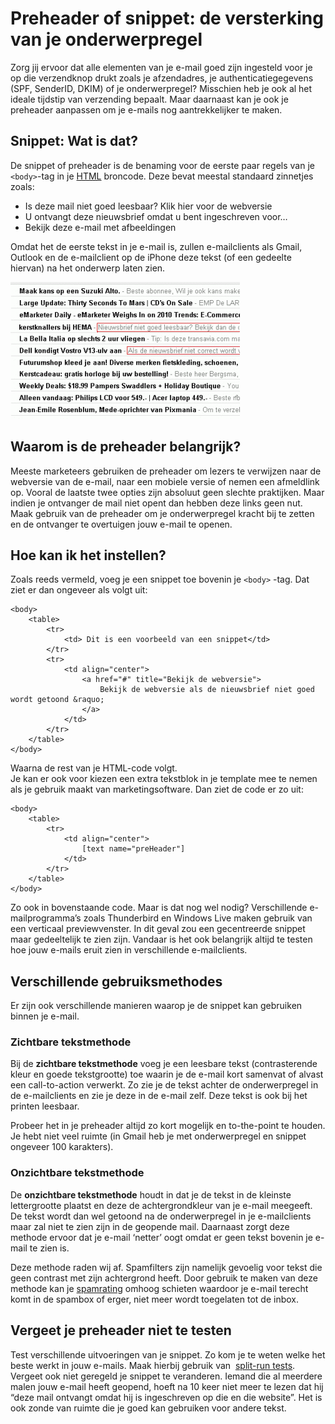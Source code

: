 # Preheader of snippet: de versterking van je onderwerpregel

Zorg jij ervoor dat alle elementen van je e-mail goed zijn ingesteld
voor je op die verzendknop drukt zoals je afzendadres, je
authenticatiegegevens (SPF, SenderID, DKIM) of je onderwerpregel?
Misschien heb je ook al het ideale tijdstip van verzending bepaalt. Maar
daarnaast kan je ook je preheader aanpassen om je e-mails nog
aantrekkelijker te maken.

Snippet: Wat is dat?
--------------------

De snippet of preheader is de benaming voor de eerste paar regels van je
`<body>`-tag in
je [HTML](./html-newsletter-design-some-important-guidelines.md "HTML Broncode") broncode.
Deze bevat meestal standaard zinnetjes zoals:

-   Is deze mail niet goed leesbaar? Klik hier voor de webversie
-   U ontvangt deze nieuwsbrief omdat u bent ingeschreven voor…
-   Bekijk deze e-mail met afbeeldingen

Omdat het de eerste tekst in je e-mail is, zullen e-mailclients als
Gmail, Outlook en de e-mailclient op de iPhone deze tekst (of een
gedeelte hiervan) na het onderwerp laten zien.

![pre header in Gmail](../images/gmail_preheaders.gif)

Waarom is de preheader belangrijk?
----------------------------------

Meeste marketeers gebruiken de preheader om lezers te verwijzen naar de
webversie van de e-mail, naar een mobiele versie of nemen een afmeldlink
op. Vooral de laatste twee opties zijn absoluut geen slechte praktijken.
Maar indien je ontvanger de mail niet opent dan hebben deze links geen
nut. Maak gebruik van de preheader om je onderwerpregel kracht bij te
zetten en de ontvanger te overtuigen jouw e-mail te openen.

Hoe kan ik het instellen?
-------------------------

Zoals reeds vermeld, voeg je een snippet toe bovenin je `<body>` -tag.
Dat ziet er dan ongeveer als volgt uit:

    <body>
        <table>
            <tr>
                <td> Dit is een voorbeeld van een snippet</td>
            </tr>
            <tr>
                <td align="center">
                    <a href="#" title="Bekijk de webversie">
                        Bekijk de webversie als de nieuwsbrief niet goed wordt getoond &raquo;
                    </a>
                </td>
            </tr>
        </table>
    </body>  

Waarna de rest van je HTML-code volgt.\
 Je kan er ook voor kiezen een extra tekstblok in je template mee te
nemen als je gebruik maakt van marketingsoftware. Dan ziet de code er zo
uit:

    <body>
        <table>
            <tr>
                <td align="center">
                    [text name="preHeader"]
                </td>
            </tr>
        </table>
    </body>

Zo ook in bovenstaande code. Maar is dat nog wel nodig? Verschillende
e-mailprogramma’s zoals Thunderbird en Windows Live maken gebruik van
een verticaal previewvenster. In dit geval zou een gecentreerde snippet
maar gedeeltelijk te zien zijn. Vandaar is het ook belangrijk altijd te
testen hoe jouw e-mails eruit zien in verschillende e-mailclients.

Verschillende gebruiksmethodes
------------------------------

Er zijn ook verschillende manieren waarop je de snippet kan gebruiken
binnen je e-mail.

### Zichtbare tekstmethode

Bij de **zichtbare tekstmethode** voeg je een leesbare tekst
(contrasterende kleur en goede tekstgrootte) toe waarin je de e-mail
kort samenvat of alvast een call-to-action verwerkt. Zo zie je de tekst
achter de onderwerpregel in de e-mailclients en zie je deze in de e-mail
zelf. Deze tekst is ook bij het printen leesbaar.

Probeer het in je preheader altijd zo kort mogelijk en to-the-point te
houden. Je hebt niet veel ruimte (in Gmail heb je met onderwerpregel en
snippet ongeveer 100 karakters).

### Onzichtbare tekstmethode

De **onzichtbare tekstmethode** houdt in dat je de tekst in de kleinste
lettergrootte plaatst en deze de achtergrondkleur van je e-mail
meegeeft. De tekst wordt dan wel getoond na de onderwerpregel in je
e-mailclients maar zal niet te zien zijn in de geopende mail. Daarnaast
zorgt deze methode ervoor dat je e-mail ‘netter’ oogt omdat er geen
tekst bovenin je e-mail te zien is.

Deze methode raden wij af. Spamfilters zijn namelijk gevoelig voor tekst
die geen contrast met zijn achtergrond heeft. Door gebruik te maken van
deze methode kan
je [spamrating](./reduce-your-spam-rating-some-focus-points.md "Spamrating") omhoog
schieten waardoor je e-mail terecht komt in de spambox of erger, niet
meer wordt toegelaten tot de inbox.

Vergeet je preheader niet te testen
-----------------------------------

Test verschillende uitvoeringen van je snippet. Zo kom je te weten welke
het beste werkt in jouw e-mails. Maak hierbij gebruik van  [split-run
tests](./split-run-test-some-practical-advice.md "Split run test").
Vergeet ook niet geregeld je snippet te veranderen. Iemand die al
meerdere malen jouw e-mail heeft geopend, hoeft na 10 keer niet meer te
lezen dat hij “deze mail ontvangt omdat hij is ingeschreven op die en
die website”. Het is ook zonde van ruimte die je goed kan gebruiken voor
andere tekst.

